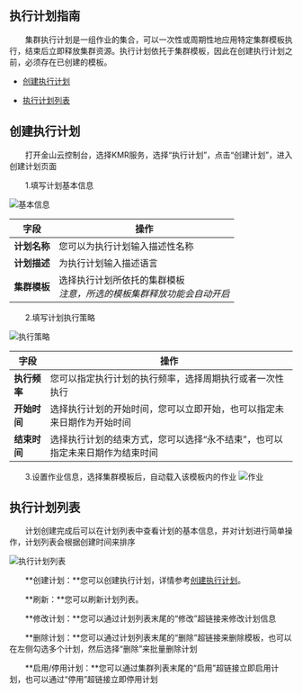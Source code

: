 ## 执行计划指南

　　集群执行计划是一组作业的集合，可以一次性或周期性地应用特定集群模板执行，结束后立即释放集群资源。执行计划依托于集群模板，因此在创建执行计划之前，必须存在已创建的模板。
  
* [创建执行计划](#chuang_jian_zhi_xing_ji_hua)

* [执行计划列表](zhi_xing_ji_hua_lie_biao.md)

## 创建执行计划

　　打开金山云控制台，选择KMR服务，选择“执行计划”，点击“创建计划”，进入创建计划页面
  
　　1.填写计划基本信息

![基本信息](http://kmr-bj.ks3-cn-beijing.ksyun.com/doc_pic/zxjh1.png)


| 字段 | 操作 |
| -- | -- |
| **计划名称** | 您可以为执行计划输入描述性名称 |
| **计划描述** | 为执行计划输入描述语言 |
| **集群模板** | 选择执行计划所依托的集群模板<br>*注意，所选的模板集群释放功能会自动开启* |



　　2.填写计划执行策略

![执行策略](http://kmr-bj.ks3-cn-beijing.ksyun.com/doc_pic/zxjhcl.png)

| 字段 | 操作 |
| -- | -- |
| **执行频率** | 您可以指定执行计划的执行频率，选择周期执行或者一次性执行 |
| **开始时间** | 选择执行计划的开始时间，您可以立即开始，也可以指定未来日期作为开始时间 | 
| **结束时间** | 选择执行计划的结束方式，您可以选择“永不结束”，也可以指定未来日期作为结束时间 | 


　　3.设置作业信息，选择集群模板后，自动载入该模板内的作业
![作业](http://kmr-bj.ks3-cn-beijing.ksyun.com/doc_pic/zxjh3.png)
## 执行计划列表

　　计划创建完成后可以在计划列表中查看计划的基本信息，并对计划进行简单操作，计划列表会根据创建时间来排序

![执行计划列表](http://kmr-bj.ks3-cn-beijing.ksyun.com/doc_pic/zxjhlb.png)


　　**创建计划：**您可以创建执行计划，详情参考[创建执行计划](chuang_jian_zhi_xing_ji_hua.md)。

　　**刷新：**您可以刷新计划列表。
  
　　**修改计划：**您可以通过计划列表末尾的“修改”超链接来修改计划信息
  
　　**删除计划：**您可以通过计划列表末尾的“删除”超链接来删除模板，也可以在左侧勾选多个计划，然后选择“删除”来批量删除计划
  
　　**启用/停用计划：**您可以通过集群列表末尾的“启用”超链接立即启用计划，也可以通过“停用”超链接立即停用计划
  




